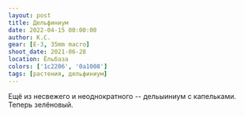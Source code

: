 ```yaml
---
layout: post
title: Дельфиниум
date: 2022-04-15 00:00:00
author: К.С.
gear: [E-3, 35mm macro]
shoot_date: 2021-06-28
location: Ёльбаза
colors: ['1c2206', '0a1008']
tags: [растения, дельфиниум]
---
```

Ещё из несвежего и неоднократного -- дельыиниум с капельками. Теперь зелёновый.
